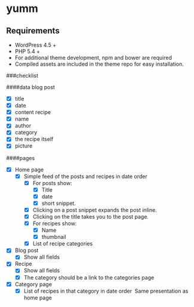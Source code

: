 # yumm

## Requirements
- WordPress 4.5 +
- PHP 5.4 +
- For additional theme development, npm and bower are required
- Compiled assets are included in the theme repo for easy installation.

###checklist

####data
blog post
- [x] title
- [x] date
- [x] content
recipe
- [x] name
- [x] author
- [x] category
- [x] the recipe itself
- [x] picture

####pages
- [x] Home page
  - [x] Simple feed of the posts and recipes in date order
    - [x] For posts show: 
      - [x] Title
      - [x] date
      - [x] short snippet.
    - [x] Clicking on a post snippet expands the post inline.
    - [x] Clicking on the title takes you to the post page.
    - [x] For recipes show:
      - [x] Name
      - [x] thumbnail
    - [x] List of recipe categories
- [x] Blog post
  - [x] Show all fields
- [x] Recipe
  - [x] Show all fields
  - [x] The category should be a link to the categories page
- [x] Category page
  - [x] List of recipes in that category in date order ­ Same presentation as home page
